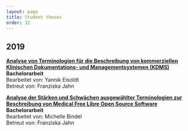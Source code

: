 ```yaml
---
layout: page
title: Student theses
order: 32
---
```


## 2019
**<a href="public/Bachelorarbeit_Yannik_Eisoldt.pdf">Analyse von Terminologien für die Beschreibung von kommerziellen Klinischen Dokumentations- und Managementsystemen (KDMS)</a>**<br>
**Bachelorarbeit**<br>
Bearbeitet von: Yannik Eisoldt<br>
Betreut von: Franziska Jahn

**<a href="public/Bachelorarbeit_Michelle_Bindel.pdf">Analyse der Stärken und Schwächen ausgewählter Terminologien zur Beschreibung von Medical Free Libre Open Source Software</a>**<br>
**Bachelorarbeit**<br>
Bearbeitet von: Michelle Bindel<br>
Betreut von: Franziska Jahn
